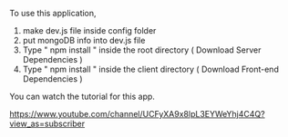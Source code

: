 To use this application, 

1. make dev.js file inside config folder 
2. put mongoDB info into dev.js file 
3. Type  " npm install " inside the root directory  ( Download Server Dependencies ) 
4. Type " npm install " inside the client directory ( Download Front-end Dependencies )


You can watch the tutorial for this app.

https://www.youtube.com/channel/UCFyXA9x8lpL3EYWeYhj4C4Q?view_as=subscriber


